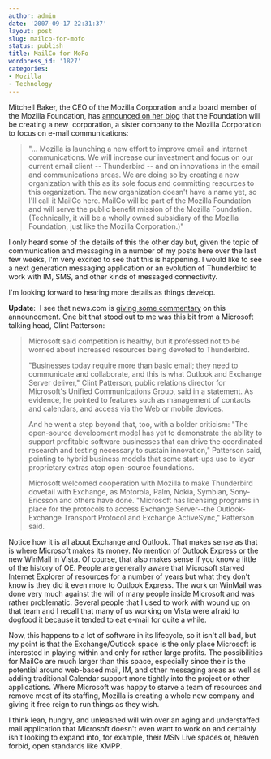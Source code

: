 ```yaml
---
author: admin
date: '2007-09-17 22:31:37'
layout: post
slug: mailco-for-mofo
status: publish
title: MailCo for MoFo
wordpress_id: '1827'
categories:
- Mozilla
- Technology
---
```

Mitchell Baker, the CEO of the Mozilla Corporation and a board member of the Mozilla Foundation, has <a href="http://weblogs.mozillazine.org/mitchell/archives/2007/09/mozillas_new_focus_on_thunderb.html">announced on her blog</a> that the Foundation will be creating a new  corporation, a sister company to the Mozilla Corporation to focus on e-mail communications:
<blockquote>"... Mozilla is launching a new effort to improve email and internet communications. We will increase our investment and focus on our current email client -- Thunderbird -- and on innovations in the email and communications areas. We are doing so by creating a new organization with this as its sole focus and committing resources to this organization. The new organization doesn't have a name yet, so I'll call it MailCo here. MailCo will be part of the Mozilla Foundation and will serve the public benefit mission of the Mozilla Foundation. (Technically, it will be a wholly owned subsidiary of the Mozilla Foundation, just like the Mozilla Corporation.)"</blockquote>
I only heard some of the details of this the other day but, given the topic of communication and messaging in a number of my posts here over the last few weeks, I'm very excited to see that this is happening. I would like to see a next generation messaging application or an evolution of Thunderbird to work with IM, SMS, and other kinds of messaged connectivity.

I'm looking forward to hearing more details as things develop.

<strong>Update</strong>:  I see that news.com is <a href="http://www.news.com/2100-1012_3-6208483.html?part=rss&amp;tag=2038-12_3-0&amp;subj=news">giving some commentary</a> on this announcement. One bit that stood out to me was this bit from a Microsoft talking head, Clint Patterson:
<blockquote>Microsoft said competition is healthy, but it professed not to be worried about increased resources being devoted to Thunderbird.

"Businesses today require more than basic email; they need to communicate and collaborate, and this is what Outlook and Exchange Server deliver," Clint Patterson, public relations director for Microsoft's Unified Communications Group, said in a statement. As evidence, he pointed to features such as management of contacts and calendars, and access via the Web or mobile devices.

And he went a step beyond that, too, with a bolder criticism: "The open-source development model has yet to demonstrate the ability to support profitable software businesses that can drive the coordinated research and testing necessary to sustain innovation," Patterson said, pointing to hybrid business models that some start-ups use to layer proprietary extras atop open-source foundations.

Microsoft welcomed cooperation with Mozilla to make Thunderbird dovetail with Exchange, as Motorola, Palm, Nokia, Symbian, Sony-Ericsson and others have done. "Microsoft has licensing programs in place for the protocols to access Exchange Server--the Outlook-Exchange Transport Protocol and Exchange ActiveSync," Patterson said.</blockquote>
Notice how it is all about Exchange and Outlook. That makes sense as that is where Microsoft makes its money. No mention of Outlook Express or the new WinMail in Vista. Of course, that also makes sense if you know a little of the history of OE. People are generally aware that Microsoft starved Internet Explorer of resources for a number of years but what they don't know is they did it even more to Outlook Express. The work on WinMail was done very much against the will of many people inside Microsoft and was rather problematic. Several people that I used to work with wound up on that team and I recall that many of us working on Vista were afraid to dogfood it because it tended to eat e-mail for quite a while.

Now, this happens to a lot of software in its lifecycle, so it isn't all bad, but my point is that the Exchange/Outlook space is the only place Microsoft is interested in playing within and only for rather large profits. The possibilities for MailCo are much larger than this space, especially since their is the potential around web-based mail, IM, and other messaging areas as well as adding traditional Calendar support more tightly into the project or other applications. Where Microsoft was happy to starve a team of resources and remove most of its staffing, Mozilla is creating a whole new company and giving it free reign to run things as they wish.

I think lean, hungry, and unleashed will win over an aging and understaffed mail application that Microsoft doesn't even want to work on and certainly isn't looking to expand into, for example, their MSN Live spaces or, heaven forbid, open standards like XMPP.
